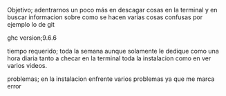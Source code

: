 Objetivo; adentrarnos un poco más en descagar cosas en la terminal y en buscar informacion sobre como se hacen varias cosas confusas por ejemplo lo de git


ghc version;9.6.6

tiempo requerido; toda la semana aunque solamente le dedique como una hora diaria tanto a checar en la terminal toda la instalacion como en ver varios videos.

problemas; en la instalacion enfrente varios problemas ya que me marca error
